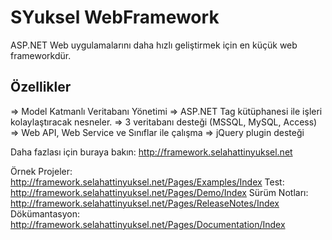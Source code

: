 # SYuksel WebFramework
ASP.NET Web uygulamalarını daha hızlı geliştirmek için en küçük web frameworkdür.
## Özellikler
=> Model Katmanlı Veritabanı Yönetimi
=> ASP.NET Tag kütüphanesi ile işleri kolaylaştıracak nesneler.
=> 3 veritabanı desteği (MSSQL, MySQL, Access)
=> Web API, Web Service ve Sınıflar ile çalışma
=> jQuery plugin desteği

Daha fazlası için buraya bakın: 
http://framework.selahattinyuksel.net

Örnek Projeler: http://framework.selahattinyuksel.net/Pages/Examples/Index
Test: http://framework.selahattinyuksel.net/Pages/Demo/Index
Sürüm Notları: http://framework.selahattinyuksel.net/Pages/ReleaseNotes/Index
Dökümantasyon: http://framework.selahattinyuksel.net/Pages/Documentation/Index



